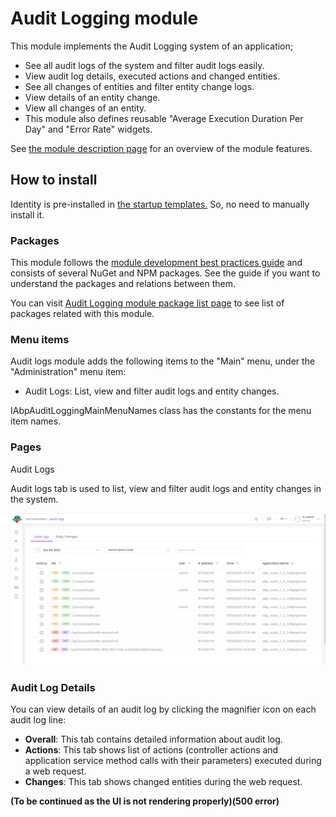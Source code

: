 Audit Logging module
====================

This module implements the Audit Logging system of an application;

* See all audit logs of the system and filter audit logs easily.
* View audit log details, executed actions and changed entities.
* See all changes of entities and filter entity change logs.
* View details of an entity change.
* View all changes of an entity.
* This module also defines reusable "Average Execution Duration Per Day" and "Error Rate" widgets.

See [the module description page](https://docs.abp.io/en/commercial/7.0/Startup-Templates/Index) for an overview of the module features.

How to install
--------------

Identity is pre-installed in [the startup templates.](https://docs.abp.io/en/commercial/7.0/Startup-Templates/Index) So, no need to manually install it.

### Packages

This module follows the [module development best practices guide](https://docs.abp.io/en/abp/latest/Best-Practices/Index) and consists of several NuGet and NPM packages. See the guide if you want to understand the packages and relations between them.

You can visit [Audit Logging module package list page](https://abp.io/packages?moduleName=Volo.AuditLogging.Ui) to see list of packages related with this module.

### Menu items

Audit logs module adds the following items to the "Main" menu, under the "Administration" menu item:

* Audit Logs: List, view and filter audit logs and entity changes.

IAbpAuditLoggingMainMenuNames class has the constants for the menu item names.

### Pages

Audit Logs

Audit logs tab is used to list, view and filter audit logs and entity changes in the system.

![Audit logs tab is used to list, view and filter audit logs and entity changes in thesystem](./images/audit-logs.png)

### Audit Log Details

You can view details of an audit log by clicking the magnifier icon on each audit log line:

* **Overall**: This tab contains detailed information about audit log.
* **Actions**: This tab shows list of actions (controller actions and application service method calls with their parameters) executed during a web request.
* **Changes**: This tab shows changed entities during the web request.

**(To be continued as the UI is not rendering properly)(500 error)**
